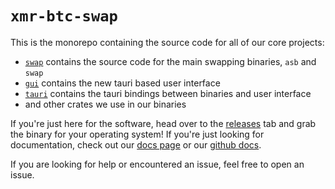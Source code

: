 # `xmr-btc-swap`

This is the monorepo containing the source code for all of our core projects:
 - [`swap`](swap/README.md) contains the source code for the main swapping binaries, `asb` and `swap`
 - [`gui`](src-gui/README.md) contains the new tauri based user interface
 - [`tauri`](src-tauri/) contains the tauri bindings between binaries and user interface
 - and other crates we use in our binaries

If you're just here for the software, head over to the [releases](https://github.com/UnstoppableSwap/xmr-btc-swap/releases/latest) tab and grab the binary for your operating system! If you're just looking for documentation, check out our [docs page](https://docs.unstoppableswap.net/) or our [github docs](docs/README.md). 

If you are looking for help or encountered an issue, feel free to open an issue.
